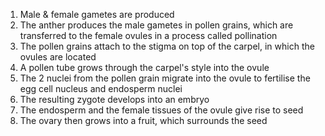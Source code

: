 1. Male & female gametes are produced
2. The anther produces the male gametes in pollen grains, which are transferred to the female ovules in a process called pollination
3. The pollen grains attach to the stigma on top of the carpel, in which the ovules are located
4. A pollen tube grows through the carpel's style into the ovule
5. The 2 nuclei from the pollen grain migrate into the ovule to fertilise the egg cell nucleus and endosperm nuclei
6. The resulting zygote develops into an embryo
7. The endosperm and the female tissues of the ovule give rise to seed
8. The ovary then grows into a fruit, which surrounds the seed
